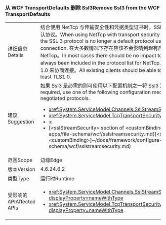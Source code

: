 ### <a name="remove-ssl3-from-the-wcf-transportdefaults"></a><span data-ttu-id="673af-101">从 WCF TransportDefaults 删除 Ssl3</span><span class="sxs-lookup"><span data-stu-id="673af-101">Remove Ssl3 from the WCF TransportDefaults</span></span>

|   |   |
|---|---|
|<span data-ttu-id="673af-102">详细信息</span><span class="sxs-lookup"><span data-stu-id="673af-102">Details</span></span>|<span data-ttu-id="673af-103">结合使用 NetTcp 与传输安全性和凭据类型证书时，SSL 3 协议不再是用于协商安全连接的默认协议。</span><span class="sxs-lookup"><span data-stu-id="673af-103">When using NetTcp with transport security and a credential type of certificate, the SSL 3 protocol is no longer a default protocol used for negotiating a secure connection.</span></span> <span data-ttu-id="673af-104">在大多数情况下存在应该不会影响到现有应用 TLS 1.0 已始终包括在协议列表的 NetTcp。</span><span class="sxs-lookup"><span data-stu-id="673af-104">In most cases there should be no impact to existing apps as TLS 1.0 has always been included in the protocol list for NetTcp.</span></span> <span data-ttu-id="673af-105">所有现有客户端应该至少能够使用 TLS 1.0 来协商连接。</span><span class="sxs-lookup"><span data-stu-id="673af-105">All existing clients should be able to negotiate a connection using at least TLS1.0.</span></span>|
|<span data-ttu-id="673af-106">建议</span><span class="sxs-lookup"><span data-stu-id="673af-106">Suggestion</span></span>|<span data-ttu-id="673af-107">如果 Ssl3 是必需的则可使用以下配置机制之一将 Ssl3 添加到的协商协议的列表。</span><span class="sxs-lookup"><span data-stu-id="673af-107">If Ssl3 is required, use one of the following configuration mechanisms to add Ssl3 to the list of negotiated protocols.</span></span><ul><li><xref:System.ServiceModel.Channels.SslStreamSecurityBindingElement.SslProtocols></li><li><xref:System.ServiceModel.TcpTransportSecurity.SslProtocols></li><li>[<](~/docs/framework/configure-apps/file-schema/wcf/transport-of-nettcpbinding.md)</li><li><span data-ttu-id="673af-108">[&lt;sslStreamSecurity&gt; section of &lt;customBinding&gt;]~/docs/framework/configure-apps/file-schema/wcf/sslstreamsecurity.md)</span><span class="sxs-lookup"><span data-stu-id="673af-108">[&lt;sslStreamSecurity&gt; section of &lt;customBinding&gt;]~/docs/framework/configure-apps/file-schema/wcf/sslstreamsecurity.md)</span></span></li></ul>|
|<span data-ttu-id="673af-109">范围</span><span class="sxs-lookup"><span data-stu-id="673af-109">Scope</span></span>|<span data-ttu-id="673af-110">边缘</span><span class="sxs-lookup"><span data-stu-id="673af-110">Edge</span></span>|
|<span data-ttu-id="673af-111">版本</span><span class="sxs-lookup"><span data-stu-id="673af-111">Version</span></span>|<span data-ttu-id="673af-112">4.6.2</span><span class="sxs-lookup"><span data-stu-id="673af-112">4.6.2</span></span>|
|<span data-ttu-id="673af-113">类型</span><span class="sxs-lookup"><span data-stu-id="673af-113">Type</span></span>|<span data-ttu-id="673af-114">运行时</span><span class="sxs-lookup"><span data-stu-id="673af-114">Runtime</span></span>|
|<span data-ttu-id="673af-115">受影响的 API</span><span class="sxs-lookup"><span data-stu-id="673af-115">Affected APIs</span></span>|<ul><li><xref:System.ServiceModel.Channels.SslStreamSecurityBindingElement.SslProtocols?displayProperty=nameWithType></li><li><xref:System.ServiceModel.TcpTransportSecurity.SslProtocols?displayProperty=nameWithType></li></ul>|

